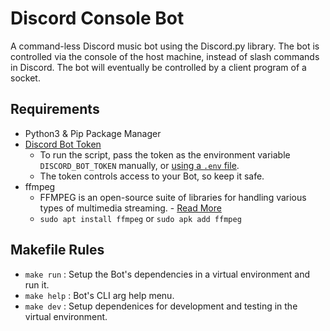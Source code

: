# Discord Console Bot

A command-less Discord music bot using the Discord.py library.
The bot is controlled via the console of the host machine,
instead of slash commands in Discord.
The bot will eventually be controlled by a client program
of a socket.

## Requirements

- Python3 & Pip Package Manager
- [Discord Bot Token](https://discord.com/developers/applications)
  - To run the script, pass the token as the environment variable `DISCORD_BOT_TOKEN`
    manually, or [using a `.env` file](https://pypi.org/project/python-dotenv/).
  - The token controls access to your Bot, so keep it safe.
- ffmpeg
  - FFMPEG is an open-source suite of libraries for handling various types
    of multimedia streaming. - [Read More](https://ffmpeg.org/)
  - `sudo apt install ffmpeg` or `sudo apk add ffmpeg`


## Makefile Rules

- `make run`  : Setup the Bot's dependencies in a virtual environment and run it.
- `make help` : Bot's CLI arg help menu.
- `make dev`  : Setup dependenices for development and testing in the virtual environment.
